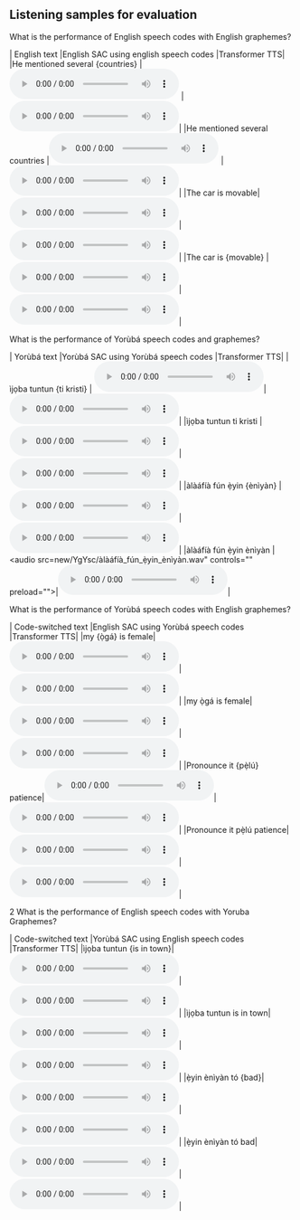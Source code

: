 <!-- Denoising Diffusion Probabilistic Models (DDPM) have been used extensively with great success in the vision field, with many models showing particularly high-quality results in image inpainting. We propose applying similar diffusion methods to the speech domain, with the goal of performing super-resolution on speech samples. We believe that an analogous method to image inpainting can be performed on low resolution speech samples to retrieve a target high-resolution sample. Throughout this study, we compare super-resolution results from multiple baseline models with an unconditional diffusion-based approach. -->

## Listening samples for evaluation

<!-- We recommend using headphones for this section. -->

<!-- |            | 196-122150-0000                                                                          | 196-122150-0001                                                                        |
|------------|------------------------------------------------------------------------------------|------------------------------------------------------------------------------------|
|            | ![](new/input/196-122150-0000.png)                                                  | ![](new/input/196-122150-0001.png)                                                  |
| Input      | <audio src="new/input/196-122150-0000.wav" controls="" preload=""></audio>          | <audio src="new/input/196-122150-0001.wav" controls="" preload=""></audio>          |
|            | ![](new/target/196-122150-0000.png)                                                  | ![](new/target/196-122150-0001.png)                                                  |
| Target      | <audio src="new/target/196-122150-0000.wav" controls="" preload=""></audio>          | <audio src="new/target/196-122150-0001.wav" controls="" preload=""></audio>          |
|            | ![](new/lstm/196-122150-0000.png)                                              | ![](new/lstm/196-122150-0001.png)                                              |
| LSTM    | <audio src="new/lstm/196-122150-0000.wav" controls="" preload=""></audio>      | <audio src="new/lstm/196-122150-0001.wav" controls="" preload=""></audio>      |
|            | ![](new/u-net/196-122150-0000.png)                                           | ![](new/u-net/196-122150-0001.png)                                           |
| U-Net  | <audio src="new/u-net/196-122150-0000.wav" controls="" preload=""></audio>   | <audio src="new/u-net/196-122150-0001.wav" controls="" preload=""></audio>   |
|            | ![](new/nuwave2/196-122150-0000.png)                                                  | ![](new/nuwave2/196-122150-0001.png)                                                  |
| NU-wave2      | <audio src="new/nuwave2/196-122150-0000.wav" controls="" preload=""></audio>          | <audio src="new/nuwave2/196-122150-0001.wav" controls="" preload=""></audio>          |
|            | ![](new/repaint/196-122150-0000.png)                                          | ![](new/repaint/196-122150-0001.png)                                          |
| Repaint (Our model)  | <audio src="new/repaint/196-122150-0000.wav" controls="" preload=""></audio>  | <audio src="new/repaint/196-122150-0001.wav" controls="" preload=""></audio>  |



Unconditional diffusion produced plausible sounds from random noise

|            | ![](new/Unconditional diffusion/image 1.png)                                                  | ![](new/Unconditional diffusion/image 2.png)                                                  |
| Unconditional diffusion      | <audio src="new/Unconditional diffusion/randwave_1.wav" controls="" preload=""></audio>          | <audio src="new/Unconditional diffusion/randwave_2.wav" controls="" preload=""></audio>          | -->

What is the performance of English speech codes with English graphemes?

|    English text              |English SAC using english speech codes                                                  |Transformer TTS|
|He mentioned several {countries} | <audio src="new/Esg/He_mentioned_several_<countries>.wav" controls="" preload=""></audio> | <audio src=" " controls="" preload=""></audio>|
|He mentioned several countries |<audio src="new/Esg/He_mentioned_several_countries.wav" controls="" preload=""></audio> | <audio src="new/transformer_Esg/He_mentioned_several_countries.wav" controls="" preload=""></audio>|
|The car is movable|<audio src="new/Esg/The_car_is_movable.wav" controls="" preload=""></audio>|<audio src="new/transformer_Esg/The_car_is_movable.wav" controls="" preload=""></audio>|
|The car is {movable} | <audio src="new/Esg/The_car_is_<movable>.wav" controls="" preload=""></audio>|<audio src=" " controls="" preload=""></audio>|

What is the performance of Yorùbá speech codes and graphemes?

|    Yorùbá text              |Yorùbá SAC using Yorùbá speech codes                                                  |Transformer TTS|
|ìjọba tuntun {ti kristi} | <audio src="new/YgYsc/ìjọba_tuntun_<ti_kristi>.wav" controls="" preload=""></audio>|<audio src=" " controls="" preload=""></audio>|
|ìjọba tuntun ti kristi |<audio src="new/YgYsc/ìjọba_tuntun_ti_kristi.wav" controls="" preload=""></audio>|<audio src="new/transformer_YgYsc/ìjọba_tuntun_ti_kristi.wav" controls="" preload=""></audio>|
|àlàáfíà fún ẹ̀yin {ènìyàn} |<audio src="new/YgYsc/àlàáfíà_fún_ẹ̀yin_<ènìyàn>.wav" controls="" preload=""></audio>|<audio src=" " controls="" preload=""></audio>|
|àlàáfíà fún ẹ̀yin ènìyàn | <audio src=new/YgYsc/àlàáfíà_fún_ẹ̀yin_ènìyàn.wav" controls="" preload=""></audio>|<audio src="new/transformer_YgYsc/àlàáfíà_fún_ẹ̀yin_ènìyàn.wav" controls="" preload=""></audio>|




What is the performance of Yorùbá speech codes with English graphemes?

|    Code-switched text              |English SAC using Yorùbá speech codes                                                   |Transformer TTS|
|my {ọ̀gá} is female|<audio src="new/EgYsc/my_<ọ̀gá>_is_female.wav" controls="" preload=""></audio>|<audio src=" " controls="" preload=""></audio>|
|my ọ̀gá is female|<audio src="new/EgYsc/my_ọ̀gá_is_female.wav" controls="" preload=""></audio>|<audio src="/new/transformer_EgYsc/my_ọ̀gá_is_female.wav" controls="" preload=""></audio>|
|Pronounce it {pẹ̀lú} patience|<audio src="new/EgYsc/Pronounce_it_<pẹ̀lú>_patience.wav" controls="" preload=""></audio>|<audio src=" " controls="" preload=""></audio>|
|Pronounce it pẹ̀lú patience|<audio src="new/EgYsc/Pronounce it_pẹ̀lú_patience.wav" controls="" preload=""></audio>|<audio src="new/transformer_EgYsc/Pronounce_it_pẹ̀lú_patience.wav" controls="" preload=""></audio>|



2
What is the performance of English speech codes with Yoruba Graphemes?

|    Code-switched text              |Yorùbá SAC using English speech codes                                                   |Transformer TTS|
|ìjọba tuntun {is in town}|<audio src="new/YgEsc/ìjọba_tuntun_{is_in_town}.wav" controls="" preload=""></audio>|<audio src=" " controls="" preload=""></audio>|
|ìjọba tuntun is in town|<audio src="new/YgEsc/ìjọba_tuntun_is_in_town.wav" controls="" preload=""></audio>|<audio src="new/transformer_YgEsc/ìjọba_tuntun_is_in_town.wav" controls="" preload=""></audio>|
|ẹ̀yin ènìyàn tó {bad}|<audio src="new/YgEsc/ẹ̀yin_ènìyàn_tó_{bad}.wav" controls="" preload=""></audio>|<audio src=" " controls="" preload=""></audio>|
|ẹ̀yin ènìyàn tó bad|<audio src="new/YgEsc/ẹ̀yin_ènìyàn_tó_bad.wav" controls="" preload=""></audio>|<audio src="new/transformer_YgEsc/ẹ̀yin_ènìyàn_tó_bad.wav" controls="" preload=""></audio>|
